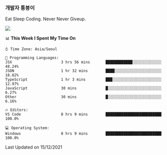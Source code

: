 ### 개발자 통붕이
Eat Sleep Coding.
Never Never Giveup.

<img src="https://github-readme-stats.vercel.app/api/top-langs/?username=tiaz0128&layout=compact" />

<br/>

<!--START_SECTION:waka-->
📊 **This Week I Spent My Time On** 

```text
⌚︎ Time Zone: Asia/Seoul

💬 Programming Languages: 
JSX                      3 hrs 56 mins       ████████████░░░░░░░░░░░░░   48.24% 
JSON                     1 hr 32 mins        ████░░░░░░░░░░░░░░░░░░░░░   18.82% 
TypeScript               1 hr 3 mins         ███░░░░░░░░░░░░░░░░░░░░░░   12.97% 
JavaScript               30 mins             █░░░░░░░░░░░░░░░░░░░░░░░░   6.27% 
Other                    30 mins             █░░░░░░░░░░░░░░░░░░░░░░░░   6.16%

🔥 Editors: 
VS Code                  8 hrs 9 mins        █████████████████████████   100.0%

💻 Operating System: 
Windows                  8 hrs 9 mins        █████████████████████████   100.0%

```


 Last Updated on 15/12/2021
<!--END_SECTION:waka-->
